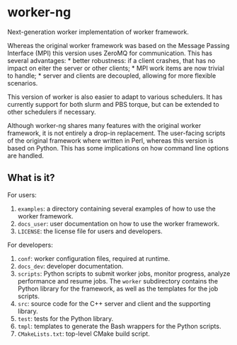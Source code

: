# worker-ng

Next-generation worker implementation of worker framework.

Whereas the original worker framework was based on the
Message Passing Interface (MPI) this version uses ZeroMQ
for communication.  This has several advantages:
    * better robustness: if a client crashes, that has no
      impact on eiter the server or other clients;
    * MPI work items are now trivial to handle;
    * server and clients are decoupled, allowing for more
      flexible scenarios.

This version of worker is also easier to adapt to various
schedulers.  It has currently support for both slurm and PBS
torque, but can be extended to other schedulers if necessary.

Although worker-ng shares many features with the original
worker framework, it is not entirely a drop-in replacement.
The user-facing scripts of the original framework where
written in Perl, whereas this version is based on Python.
This has some implications on how command line options are
handled.


## What is it?

For users:

1. `examples`: a directory containing several examples of how to
   use the worker framework.
1. `docs_user`: user documentation on how to use the worker
   framework.
1. `LICENSE`: the license file for users and developers.

For developers:

1. `conf`: worker configuration files, required at runtime.
1. `docs_dev`: developer documentation.
1. `scripts`: Python scripts to submit worker jobs, monitor
   progress, analyze performance and resume jobs.  The `worker`
   subdirectory contains the Python library for the framework,
   as well as the templates for the job scripts.
1. `src`: source code for the C++ server and client and the
   supporting library.
1. `test`: tests for the Python library.
1. `tmpl`: templates to generate the Bash wrappers for the
   Python scripts.
1. `CMakeLists.txt`: top-level CMake build script.

